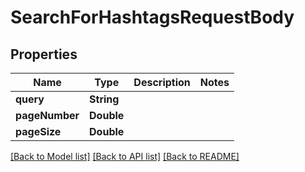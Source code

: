 # SearchForHashtagsRequestBody

## Properties
Name | Type | Description | Notes
------------ | ------------- | ------------- | -------------
**query** | **String** |  | 
**pageNumber** | **Double** |  | 
**pageSize** | **Double** |  | 

[[Back to Model list]](../README.md#documentation-for-models) [[Back to API list]](../README.md#documentation-for-api-endpoints) [[Back to README]](../README.md)


